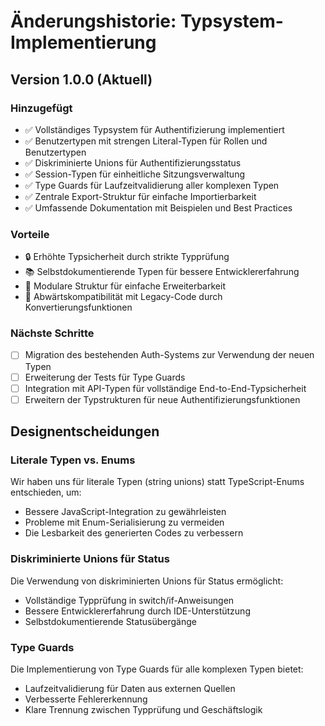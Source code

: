 # Änderungshistorie: Typsystem-Implementierung

## Version 1.0.0 (Aktuell)

### Hinzugefügt

- ✅ Vollständiges Typsystem für Authentifizierung implementiert
- ✅ Benutzertypen mit strengen Literal-Typen für Rollen und Benutzertypen
- ✅ Diskriminierte Unions für Authentifizierungsstatus
- ✅ Session-Typen für einheitliche Sitzungsverwaltung
- ✅ Type Guards für Laufzeitvalidierung aller komplexen Typen
- ✅ Zentrale Export-Struktur für einfache Importierbarkeit
- ✅ Umfassende Dokumentation mit Beispielen und Best Practices

### Vorteile

- 🔒 Erhöhte Typsicherheit durch strikte Typprüfung
- 📚 Selbstdokumentierende Typen für bessere Entwicklererfahrung
- 🧩 Modulare Struktur für einfache Erweiterbarkeit
- 🔄 Abwärtskompatibilität mit Legacy-Code durch Konvertierungsfunktionen

### Nächste Schritte

- [ ] Migration des bestehenden Auth-Systems zur Verwendung der neuen Typen
- [ ] Erweiterung der Tests für Type Guards
- [ ] Integration mit API-Typen für vollständige End-to-End-Typsicherheit
- [ ] Erweitern der Typstrukturen für neue Authentifizierungsfunktionen

## Designentscheidungen

### Literale Typen vs. Enums

Wir haben uns für literale Typen (string unions) statt TypeScript-Enums entschieden, um:

- Bessere JavaScript-Integration zu gewährleisten
- Probleme mit Enum-Serialisierung zu vermeiden
- Die Lesbarkeit des generierten Codes zu verbessern

### Diskriminierte Unions für Status

Die Verwendung von diskriminierten Unions für Status ermöglicht:

- Vollständige Typprüfung in switch/if-Anweisungen
- Bessere Entwicklererfahrung durch IDE-Unterstützung
- Selbstdokumentierende Statusübergänge

### Type Guards

Die Implementierung von Type Guards für alle komplexen Typen bietet:

- Laufzeitvalidierung für Daten aus externen Quellen
- Verbesserte Fehlererkennung
- Klare Trennung zwischen Typprüfung und Geschäftslogik
